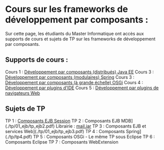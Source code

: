 # Cours sur les frameworks de développement par composants :
Sur cette page, les étudiants du Master Informatique ont accès aux supports de cours et sujets de TP sur les frameworks de développement par composants.
## Supports de cours :
  Cours 1 : [Développement par composants (distribués) Java EE](./cours/cours1.pdf)
  Cours 3 : [Développement par composants (modulaires) Spring](./cours/cours2.pdf)
  Cours 3 : [Développement par composants (à grande échelle) OSGi](./cours/cours3.pdf)
  Cours 4 : [Développement par plugins d'IDE](./cours/cours4.pdf)
  Cours 5 : [Développement par plugins de navigateurs Web](./cours/cours5.pdf)

## Sujets de TP
  TP 1 : [Composants EJB Session](./tp/01_ejb/tp_ejb1.pdf)
  TP 2 : Composants EJB MDB](./tp/01_ejb/tp_ejb2.pdf)
    Librairie : [mail.jar](./tp/01_ejb/lib/mail.jar)
  TP 3 : Composants EJB et services Web](./tp/01_ejb/tp_ejb3.pdf)
  TP 4 : Composants Spring](./tp/tp4.pdf)
  TP 5 : Composants OSGi
    - Le même TP sous Eclipse
  TP 6 : Composants Eclipse
  TP 7 : Composants WebExtension 